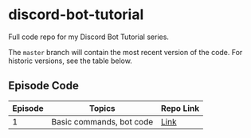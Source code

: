 # discord-bot-tutorial
Full code repo for my Discord Bot Tutorial series.

The `master` branch will contain the most recent version of the code. For historic
versions, see the table below.

## Episode Code
|Episode|Topics|Repo Link|
|-------|------|---------|
|1|Basic commands, bot code|[Link](https://github.com/Romejanic/discord-bot-tutorial/tree/episode_1)|